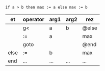 ```
if a > b then max := a else max := b
```

| et | operator | arg1 | arg2 | rez |
| ---- | ---- | ---- | ---- | ---- |
|  | g< | a | b | @else |
|  | := | a |  | max |
|  | goto |  |  | @end |
| else | := | b |  | max |
| end | ... | ... | ... | ... |

